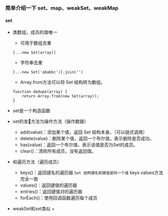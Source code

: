 ### 简单介绍一下 set、map、weakSet、weakMap
#### set
+ 类数组，成员的值唯一
    + 可用于数组去重
    ```
    [...new Set(array)]
    ```
    + 字符串去重
    ```
    [...new Set('ababbc')].join('')
    ```
    + Array.from方法可以将 Set 结构转为数组。
    ```
    function dedupe(array) {
        return Array.from(new Set(array));
    }
    ```

+ set是一个构造函数
+ set的发方法为操作方法（操作数据）
    + add(value)：添加某个值，返回 Set 结构本身。（可以链式调用）
    + delete(value)：删除某个值，返回一个布尔值，表示删除是否成功。
    + has(value)：返回一个布尔值，表示该值是否为Set的成员。
    + clear()：清除所有成员，没有返回值。
+ 和遍历方法（遍历成员）
    + keys()：返回键名的遍历器 `Set 结构键名和键值是同一个值` keys values方法完全一致
    + values()：返回键值的遍历器
    + entries()：返回键值对的遍历器
    + forEach()：使用回调函数遍历每个成员

+ weakSet和set类似
    + 